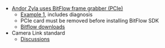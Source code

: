 * [Andor Zyla uses BitFlow frame grabber (PCIe)](http://www.bitflow.com/category/cyton-cxp4/)
  * [Example 1](https://www.scivision.dev/installing-andor-neozyla-camera-in-windows/), includes diagnosis
  * PCIe card must be removed before installing BitFlow SDK
  * [Bitflow downloads](https://www.bitflow.com/current-downloads/)
* Camera Link standard
  * [Discussions](https://forums.ni.com/t5/LabVIEW/CoolSNAP-HQ-from-Roper-Scientific/td-p/552559?profile.language=en)
  
